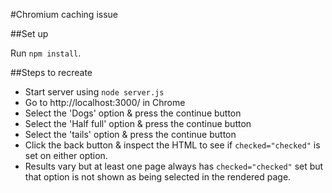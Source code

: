 #Chromium caching issue

##Set up

Run `npm install`.

##Steps to recreate

- Start server using `node server.js`
- Go to http://localhost:3000/ in Chrome
- Select the 'Dogs' option & press the continue button
- Select the 'Half full' option & press the continue button
- Select the 'tails' option & press the continue button
- Click the back button & inspect the HTML to see if `checked="checked"` is set on either option.
- Results vary but at least one page always has `checked="checked"` set but that option is not shown as being selected in the rendered page.
